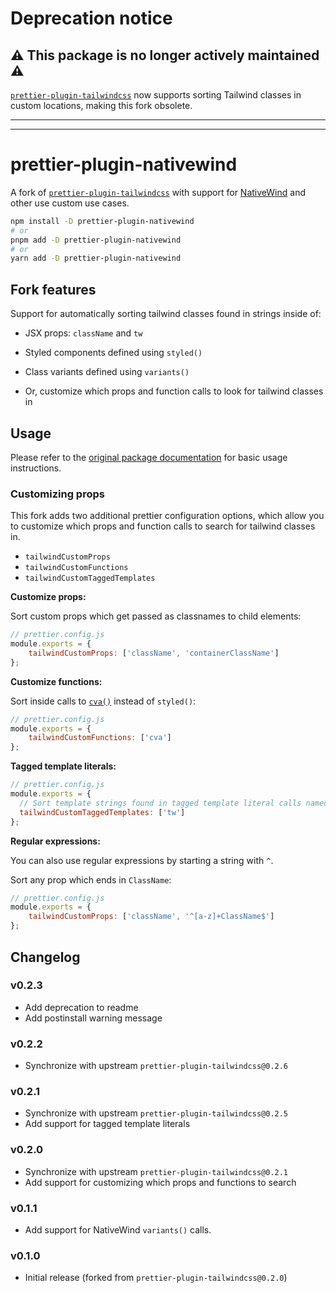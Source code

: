 # Deprecation notice

## ⚠️ This package is no longer actively maintained ⚠️

[`prettier-plugin-tailwindcss`](https://www.npmjs.com/package/prettier-plugin-tailwindcss)
now supports sorting Tailwind classes in custom locations, making this fork obsolete.

---

---

# prettier-plugin-nativewind

A fork of 
[`prettier-plugin-tailwindcss`](https://www.npmjs.com/package/prettier-plugin-tailwindcss)
with support for [NativeWind](https://www.nativewind.dev) and other use custom use cases.

```bash
npm install -D prettier-plugin-nativewind
# or
pnpm add -D prettier-plugin-nativewind
# or
yarn add -D prettier-plugin-nativewind
```

## Fork features

Support for automatically sorting tailwind classes found in strings inside of:

* JSX props: `className` and `tw`

* Styled components defined using `styled()`

* Class variants defined using `variants()`

* Or, customize which props and function calls to look for tailwind classes in

## Usage

Please refer to the 
[original package documentation](https://github.com/tailwindlabs/prettier-plugin-tailwindcss/#readme)
for basic usage instructions.

### Customizing props

This fork adds two additional prettier configuration options, which allow you
to customize which props and function calls to search for tailwind classes in.

* `tailwindCustomProps`
* `tailwindCustomFunctions`
* `tailwindCustomTaggedTemplates`

**Customize props:**

Sort custom props which get passed as classnames to child elements:

```js
// prettier.config.js
module.exports = {
    tailwindCustomProps: ['className', 'containerClassName'] 
};
```

**Customize functions:**

Sort inside calls to
[`cva()`](https://www.npmjs.com/package/class-variance-authority) 
instead of `styled()`:

```js
// prettier.config.js
module.exports = {
    tailwindCustomFunctions: ['cva'] 
};
```

**Tagged template literals:**

```js
// prettier.config.js
module.exports = {
  // Sort template strings found in tagged template literal calls named tw``
  tailwindCustomTaggedTemplates: ['tw']
};
```

**Regular expressions:**

You can also use regular expressions by starting a string with `^`.

Sort any prop which ends in `ClassName`:

```js
// prettier.config.js
module.exports = {
    tailwindCustomProps: ['className', '^[a-z]+ClassName$'] 
};
```

## Changelog

### v0.2.3

* Add deprecation to readme
* Add postinstall warning message

### v0.2.2

* Synchronize with upstream `prettier-plugin-tailwindcss@0.2.6`

### v0.2.1

* Synchronize with upstream `prettier-plugin-tailwindcss@0.2.5`
* Add support for tagged template literals

### v0.2.0

* Synchronize with upstream `prettier-plugin-tailwindcss@0.2.1`
* Add support for customizing which props and functions to search

### v0.1.1

* Add support for NativeWind `variants()` calls.

### v0.1.0

* Initial release (forked from `prettier-plugin-tailwindcss@0.2.0`)
